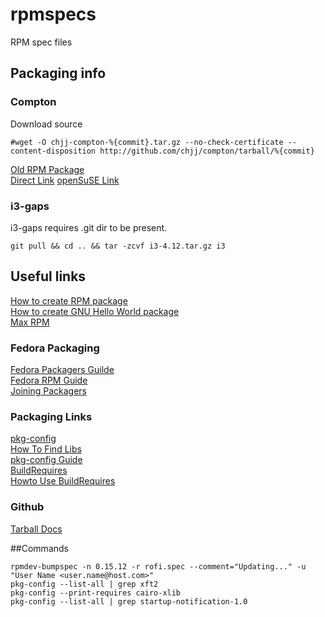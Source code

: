 # rpmspecs
RPM spec files

## Packaging info
### Compton    
Download source 
```
#wget -O chjj-compton-%{commit}.tar.gz --no-check-certificate --content-disposition http://github.com/chjj/compton/tarball/%{commit}
```
[Old RPM Package](http://pkgs.fedoraproject.org/cgit/?q=compton)  
[Direct Link](https://admin.fedoraproject.org/pkgdb/package/rpms/compton/)
[openSuSE Link](https://build.opensuse.org/package/binaries/X11:QtDesktop/compton?repository=Fedora_21)
### i3-gaps
i3-gaps requires .git dir to be present.    
```
git pull && cd .. && tar -zcvf i3-4.12.tar.gz i3
```

## Useful links
[How to create RPM package](https://fedoraproject.org/wiki/How_to_create_an_RPM_package)  
[How to create GNU Hello World package](https://fedoraproject.org/wiki/How_to_create_a_GNU_Hello_RPM_package)  
[Max RPM](http://rpm.org/max-rpm-snapshot/index.html)

### Fedora Packaging
[Fedora Packagers Guilde](https://docs.fedoraproject.org/en-US/Fedora_Draft_Documentation/0.1/html/Packagers_Guide/)  
[Fedora RPM Guide](https://docs.fedoraproject.org/en-US/Fedora_Draft_Documentation/0.1/html/RPM_Guide/)  
[Joining Packagers](https://fedoraproject.org/wiki/Join_the_package_collection_maintainers)  

### Packaging Links
[pkg-config](http://www.freedesktop.org/wiki/Software/pkg-config/)   
[How To Find Libs](https://cmake.org/Wiki/CMake:How_To_Find_Libraries)   
[pkg-config Guide](http://people.freedesktop.org/~dbn/pkg-config-guide.html)   
[BuildRequires](https://fedoraproject.org/wiki/Packaging:Guidelines#BuildRequires_based_on_pkg-config)   
[Howto Use BuildRequires](https://fedoraproject.org/wiki/HOWTOUseRequires)

### Github
[Tarball Docs](https://developer.github.com/v3/repos/contents/)

##Commands
```
rpmdev-bumpspec -n 0.15.12 -r rofi.spec --comment="Updating..." -u "User Name <user.name@host.com>"
pkg-config --list-all | grep xft2
pkg-config --print-requires cairo-xlib
pkg-config --list-all | grep startup-notification-1.0
```
